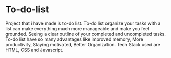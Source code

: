 # To-do-list
Project that i have made is to-do list. To-do list organize your tasks with a list can make everything much more manageable and make you feel grounded. Seeing a clear outline of your completed and uncompleted tasks.
To-do list have so many advantages like improved memory, More productivity, Staying motivated, Better Organization.
Tech Stack used are HTML, CSS and Javascript.
